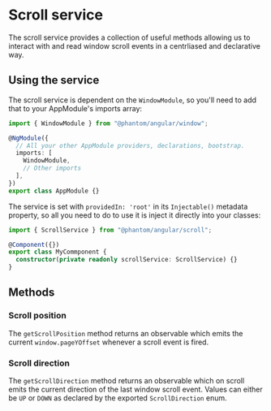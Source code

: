 # Scroll service

The scroll service provides a collection of useful methods allowing us to
interact with and read window scroll events in a centrliased and declarative
way.

## Using the service

The scroll service is dependent on the `WindowModule`, so you'll need to add
that to your AppModule's imports array:

```typescript
import { WindowModule } from "@phantom/angular/window";

@NgModule({
  // All your other AppModule providers, declarations, bootstrap.
  imports: [
    WindowModule,
    // Other imports
  ],
})
export class AppModule {}
```

The service is set with `providedIn: 'root'` in its `Injectable()` metadata
property, so all you need to do to use it is inject it directly into your
classes:

```typescript
import { ScrollService } from "@phantom/angular/scroll";

@Component({})
export class MyCommponent {
  constructor(private readonly scrollService: ScrollService) {}
}
```

## Methods

### Scroll position

The `getScrollPosition` method returns an observable which emits the current
`window.pageYOffset` whenever a scroll event is fired.

### Scroll direction

The `getScrollDirection` method returns an observable which on scroll emits the
current direction of the last window scroll event. Values can either be `UP` or
`DOWN` as declared by the exported `ScrollDirection` enum.
